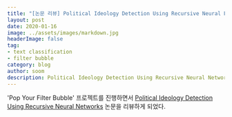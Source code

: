 ```yaml
---
title: "[논문 리뷰] Political Ideology Detection Using Recursive Neural Networks"
layout: post
date: 2020-01-16
image: ../assets/images/markdown.jpg
headerImage: false
tag:
- text classification
- filter bubble
category: blog
author: soom
description: Political Ideology Detection Using Recursive Neural Networks 논문 리뷰
---
```



'Pop Your Filter Bubble' 프로젝트를 진행하면서 [Political Ideology Detection Using Recursive Neural Networks](https://www.aclweb.org/anthology/P14-1105/) 논문을 리뷰하게 되었다. 
